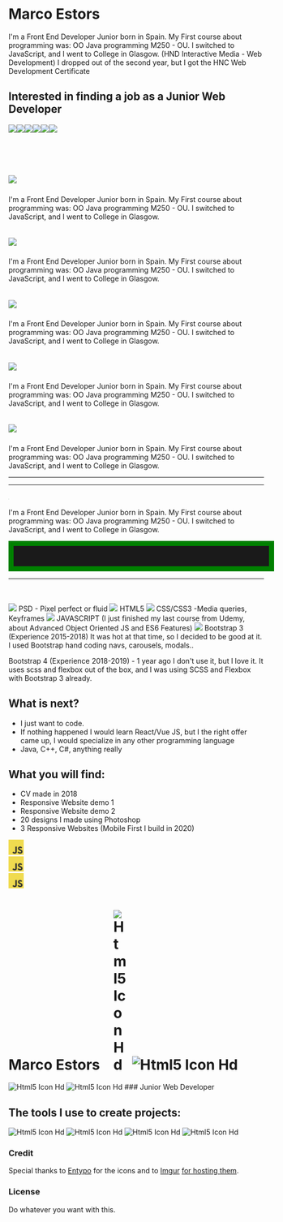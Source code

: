 
<!-- <img src="https://github.com/marcofrontend/icons-/blob/main/PHOTOSHOP-ready.png" width="100%" height="100" />  -->

<!-- # About me! -->

# Marco Estors
I'm a Front End Developer Junior born in Spain.
My First course about programming was: OO Java programming M250 - OU.
I switched to JavaScript, and I went to College in Glasgow. (HND Interactive Media - Web Development) 
I dropped out of the second year, but I got the HNC Web Development Certificate

## Interested in finding a job as a Junior Web Developer

<img src="https://github.com/marcofrontend/icons-/blob/main/PHOTOSHOP---FINAL.png" width="100"/><img src="https://github.com/marcofrontend/icons-/blob/main/HTML---FINAL.png" width="100"/><img src="https://github.com/marcofrontend/icons-/blob/main/CSS---FINAL.png" width="100"/><img src="https://github.com/marcofrontend/icons-/blob/main/SASS---FINAL.png" width="100"/><img src="https://github.com/marcofrontend/icons-/blob/main/JS---FINAL.png" width="100"/><img src="https://github.com/marcofrontend/icons-/blob/main/BOOTSTRAP---FINAL.png" width="100" />

<br>
<br>

##  <img src="https://github.com/marcofrontend/icons-/blob/main/PHOTOSHOP---FINAL.png" width="60" />  
I'm a Front End Developer Junior born in Spain. My First course about programming was: OO Java programming M250 - OU. I switched to JavaScript, and I went to College in Glasgow. 

##  <img src="https://github.com/marcofrontend/icons-/blob/main/HTML---FINAL.png" width="60" />
I'm a Front End Developer Junior born in Spain. My First course about programming was: OO Java programming M250 - OU. I switched to JavaScript, and I went to College in Glasgow. 

##  <img src="https://github.com/marcofrontend/icons-/blob/main/CSS---FINAL.png" width="60" />  
I'm a Front End Developer Junior born in Spain. My First course about programming was: OO Java programming M250 - OU. I switched to JavaScript, and I went to College in Glasgow. 

##  <img src="https://github.com/marcofrontend/icons-/blob/main/SASS---FINAL.png" width="60" />  

I'm a Front End Developer Junior born in Spain. My First course about programming was: OO Java programming M250 - OU. I switched to JavaScript, and I went to College in Glasgow. 

##  <img src="https://github.com/marcofrontend/icons-/blob/main/JS---FINAL.png" width="60" />  
I'm a Front End Developer Junior born in Spain. My First course about programming was: OO Java programming M250 - OU. I switched to JavaScript, and I went to College in Glasgow. 


<hr>
<hr>

<img src="C:\Users\SMART\Downloads\html5.png" style="zoom:5%;" />  

I'm a Front End Developer Junior born in Spain. My First course about programming was: OO Java programming M250 - OU. I switched to JavaScript, and I went to College in Glasgow.  


<hr style="width:100%; height: 40px; border: 10px solid green;">
<hr>

<br>
<br>

<img src="https://github.com/marcofrontend/icons-/blob/main/PHOTOSHOP-ready.png" width="100" />  
PSD - Pixel perfect or fluid  


<img src="https://github.com/marcofrontend/icons-/blob/main/HTML-ready.png" width="100" /> 
HTML5 


<img src="https://github.com/marcofrontend/icons-/blob/main/CSS-ready.png" width="100" />  
CSS/CSS3 -Media queries, Keyframes


<img src="https://github.com/marcofrontend/icons-/blob/main/JAVASCRIPT-ready.png" width="100" />  
JAVASCRIPT (I just finished my last course from Udemy, about Advanced Object Oriented JS and ES6 Features)


<img src="https://github.com/marcofrontend/icons-/blob/main/BOOTSTRAP-ready.png" width="100" />  
Bootstrap 3 (Experience 2015-2018)  
It was hot at that time, so I decided to be good at it. I used Bootstrap hand coding navs, carousels, modals.. 

Bootstrap 4 (Experience 2018-2019) - 
1 year ago I don't use it, but I love it. It uses scss and flexbox out of the box, and I was using SCSS and Flexbox with Bootstrap 3 already. 

## What is next?
- I just want to code. 
- If nothing happened I would learn React/Vue JS, but I the right offer came up, I would specialize in any other programming language
- Java, C++, C#, anything really

## What you will find:
- CV made in 2018
- Responsive Website demo 1
- Responsive Website demo 2
- 20 designs I made using Photoshop
- 3 Responsive Websites (Mobile First I build in 2020)






<!-- ![hello work ](https://images.unsplash.com/photo-1489875347897-49f64b51c1f8?ixid=MXwxMjA3fDB8MHxzZWFyY2h8Mnx8aHRtbDV8ZW58MHx8MHw%3D&ixlib=rb-1.2.1&auto=format&fit=crop&w=500&q=60 ) -->


<img src="https://raw.githubusercontent.com/github/explore/80688e429a7d4ef2fca1e82350fe8e3517d3494d/topics/javascript/javascript.png" width="30" />
<br>
<img src="https://raw.githubusercontent.com/github/explore/80688e429a7d4ef2fca1e82350fe8e3517d3494d/topics/javascript/javascript.png" width="30" />
<br>
<img src="https://raw.githubusercontent.com/github/explore/80688e429a7d4ef2fca1e82350fe8e3517d3494d/topics/javascript/javascript.png" width="30" />
<br>


# Marco Estors <img src="https://www.freeiconspng.com/uploads/html5-icon-1.png" style="display:inline-block; margin-left: 20px;" width="30" alt="Html5 Icon Hd" /> <img src="https://www.freeiconspng.com/uploads/html5-icon-1.png" width="30" alt="Html5 Icon Hd" /> 

<img src="https://www.freeiconspng.com/uploads/html5-icon-1.png" width="30" alt="Html5 Icon Hd" />

<img src="https://www.freeiconspng.com/uploads/html5-icon-1.png" width="30" alt="Html5 Icon Hd" /> 
### Junior Web Developer


## The tools I use to create projects:

<p>
 <img src="https://www.freeiconspng.com/uploads/html5-icon-1.png" width="30" alt="Html5 Icon Hd" /> 
<img src="https://www.freeiconspng.com/uploads/html5-icon-1.png" width="30" alt="Html5 Icon Hd" /> 
<img src="https://www.freeiconspng.com/uploads/html5-icon-1.png" width="30" alt="Html5 Icon Hd" /> 
<img src="https://www.freeiconspng.com/uploads/html5-icon-1.png" width="30" alt="Html5 Icon Hd" /> 


</p>








### Credit
Special thanks to [Entypo](http://www.entypo.com/) for the icons and to [Imgur](http://imgur.com/tXSoThF,1AGmwO3,yCsTjba,0o48UoR,P3YfQoD,YckIOms#0) [for hosting them](http://imgur.com/Vvy3Kru,fep1WsG,9I6NRUm,VlgBKQ9,jDRp47c,wWzX9uB).

### License
Do whatever you want with this.
